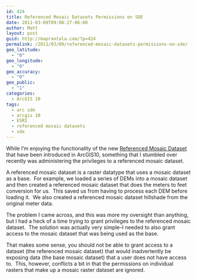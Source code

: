 ```yaml
---
id: 424
title: Referenced Mosaic Datasets Permissions on SDE
date: 2011-03-09T09:08:27-06:00
author: Matt
layout: post
guid: http://maprantala.com/?p=424
permalink: /2011/03/09/referenced-mosaic-datasets-permissions-on-sde/
geo_latitude:
  - "0"
geo_longitude:
  - "0"
geo_accuracy:
  - "0"
geo_public:
  - "1"
categories:
  - ArcGIS 10
tags:
  - arc sde
  - arcgis 10
  - ESRI
  - referenced mosaic datasets
  - sde
---
```

While I&#8217;m enjoying the functionality of the new [Referenced Mosaic Dataset](http://help.arcgis.com/en/arcgisdesktop/10.0/help/index.html#//00170000008p000000.htm) that have been introduced in ArcGIS10, something that I stumbled over recently was administering the privileges to a referenced mosaic dataset.

A referenced mosaic dataset is a raster datatype that uses a mosaic dataset as a base.  For example, we loaded a series of DEMs into a mosaic dataset and then created a referenced mosaic dataset that does the meters to feet conversion for us.  This saved us from having to process each DEM before loading it.  We also created a referenced mosaic dataset hillshade from the original meter data.

The problem I came across, and this was more my oversight than anything, but I had a heck of a time trying to grant privileges to the referenced mosaic dataset.  The solution was actually very simple&#8211;I needed to also grant access to the mosaic dataset that was being used as the base.

That makes some sense, you should not be able to grant access to a dataset (the referenced mosaic dataset) that would inadvertently be exposing data (the base mosaic dataset) that a user does not have access to.  This, however, conflicts a bit in that the permissions on individual rasters that make up a mosaic raster dataset are ignored.

<div id="geo-post-424" class="geo geo-post" style="display: none">
  <span class="latitude"></span><span class="longitude"></span>
</div>